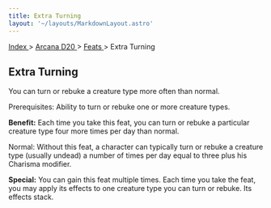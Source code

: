 ```yaml
---
title: Extra Turning
layout: '~/layouts/MarkdownLayout.astro'
---
```


[ Index ](/) > [ Arcana D20 ](/arcana.d20.srd) > [ Feats ](/arcana.d20.srd/feats) > Extra Turning

##  Extra Turning

You can turn or rebuke a creature type more often than normal.

Prerequisites: Ability to turn or rebuke one or more creature types.

**Benefit:** Each time you take this feat, you can turn or rebuke a particular
creature type four more times per day than normal.

Normal: Without this feat, a character can typically turn or rebuke a creature
type (usually undead) a number of times per day equal to three plus his
Charisma modifier.

**Special:** You can gain this feat multiple times. Each time you take the
feat, you may apply its effects to one creature type you can turn or rebuke.
Its effects stack.


